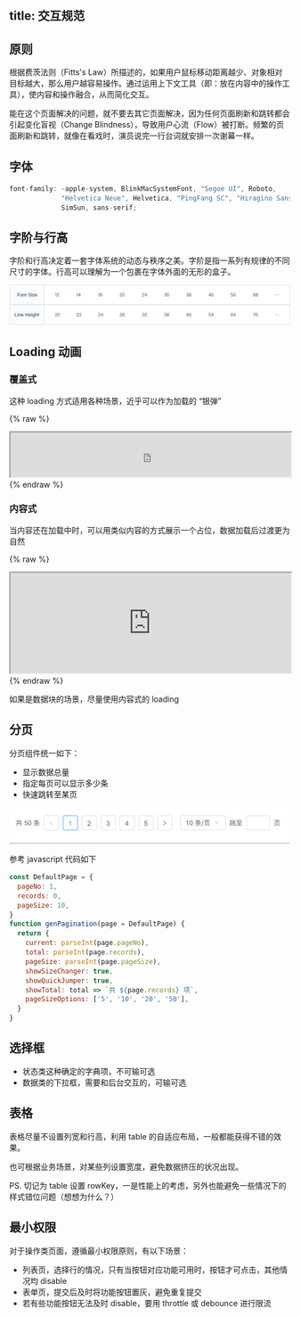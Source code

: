 title: 交互规范 
---

## 原则

根据费茨法则（Fitts's Law）所描述的，如果用户鼠标移动距离越少、对象相对目标越大，那么用户越容易操作。通过运用上下文工具（即：放在内容中的操作工具），使内容和操作融合，从而简化交互。

能在这个页面解决的问题，就不要去其它页面解决，因为任何页面刷新和跳转都会引起变化盲视（Change Blindness），导致用户心流（Flow）被打断。频繁的页面刷新和跳转，就像在看戏时，演员说完一行台词就安排一次谢幕一样。


## 字体

```javascript
font-family: -apple-system, BlinkMacSystemFont, "Segoe UI", Roboto,
             "Helvetica Neue", Helvetica, "PingFang SC", "Hiragino Sans GB", "Microsoft YaHei",
             SimSun, sans-serif;
```


## 字阶与行高

字阶和行高决定着一套字体系统的动态与秩序之美。字阶是指一系列有规律的不同尺寸的字体。行高可以理解为一个包裹在字体外面的无形的盒子。

![font](./font.png)

## Loading 动画

### 覆盖式

这种 loading 方式适用各种场景，近乎可以作为加载的 “银弹”

{% raw %}
<iframe src="https://elephant-fe.github.io/examples/#/demo/spin" style="width: 100%; height: 80px;"></iframe>
{% endraw %}

### 内容式

当内容还在加载中时，可以用类似内容的方式展示一个占位，数据加载后过渡更为自然

{% raw %}
<iframe src="https://elephant-fe.github.io/examples/#/demo/card" style="width: 100%; height: 180px;"></iframe>
{% endraw %}

如果是数据块的场景，尽量使用内容式的 loading


## 分页

分页组件统一如下：

- 显示数据总量
- 指定每页可以显示多少条
- 快速跳转至某页

![page](./page.png)

参考 javascript 代码如下

```javascript
const DefaultPage = {
  pageNo: 1,
  records: 0,
  pageSize: 10,
}
function genPagination(page = DefaultPage) {
  return {
    current: parseInt(page.pageNo),
    total: parseInt(page.records),
    pageSize: parseInt(page.pageSize),
    showSizeChanger: true,
    showQuickJumper: true,
    showTotal: total => `共 ${page.records} 项`,
    pageSizeOptions: ['5', '10', '20', '50'],
  }
}
```

## 选择框

- 状态类这种确定的字典项，不可输可选
- 数据类的下拉框，需要和后台交互的，可输可选

## 表格

表格尽量不设置列宽和行高，利用 table 的自适应布局，一般都能获得不错的效果。

也可根据业务场景，对某些列设置宽度，避免数据挤压的状况出现。

PS. 切记为 table 设置 rowKey，一是性能上的考虑，另外也能避免一些情况下的样式错位问题（想想为什么？）

## 最小权限

对于操作类页面，遵循最小权限原则，有以下场景：

- 列表页，选择行的情况，只有当按钮对应功能可用时，按钮才可点击，其他情况均 disable
- 表单页，提交后及时将功能按钮置灰，避免重复提交
- 若有些功能按钮无法及时 disable，要用 throttle 或 debounce 进行限流